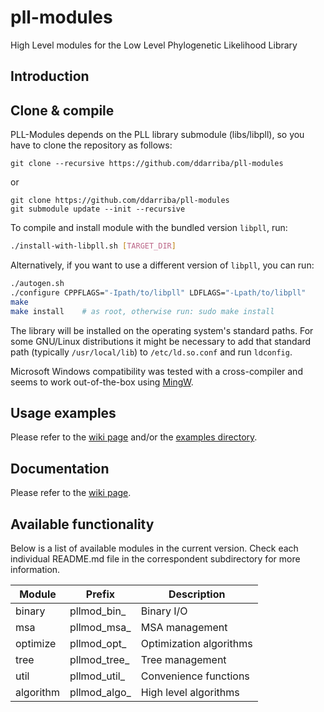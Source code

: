 # pll-modules
High Level modules for the Low Level Phylogenetic Likelihood Library

## Introduction

## Clone & compile

PLL-Modules depends on the PLL library submodule (libs/libpll), so you have to clone the repository as follows:

```git clone --recursive https://github.com/ddarriba/pll-modules```

or

```
git clone https://github.com/ddarriba/pll-modules
git submodule update --init --recursive
```

To compile and install module with the bundled version `libpll`, run:

```bash
./install-with-libpll.sh [TARGET_DIR]
```

Alternatively, if you want to use a different version of `libpll`, you can run:

```bash
./autogen.sh
./configure CPPFLAGS="-Ipath/to/libpll" LDFLAGS="-Lpath/to/libpll"
make
make install    # as root, otherwise run: sudo make install
```

The library will be installed on the operating system's standard paths.  For
some GNU/Linux distributions it might be necessary to add that standard path
(typically `/usr/local/lib`) to `/etc/ld.so.conf` and run `ldconfig`.

Microsoft Windows compatibility was tested with a cross-compiler and seems to
work out-of-the-box using [MingW](http://www.mingw.org/).

## Usage examples 

Please refer to the [wiki page](https://github.com/ddarriba/pll-modules/wiki) and/or the [examples directory](https://github.com/ddarriba/pll-modules/tree/master/examples).

## Documentation

Please refer to the [wiki page](https://github.com/ddarriba/pll-modules/wiki).

## Available functionality

Below is a list of available modules in the current version.
Check each individual README.md file in the correspondent subdirectory for more information.


| Module    | Prefix       | Description             |
|-----------|--------------|-------------------------|
| binary    | pllmod_bin_  | Binary I/O              |
| msa       | pllmod_msa_  | MSA management          |
| optimize  | pllmod_opt_  | Optimization algorithms |
| tree      | pllmod_tree_ | Tree management         |
| util      | pllmod_util_ | Convenience functions   |
| algorithm | pllmod_algo_ | High level algorithms   |

